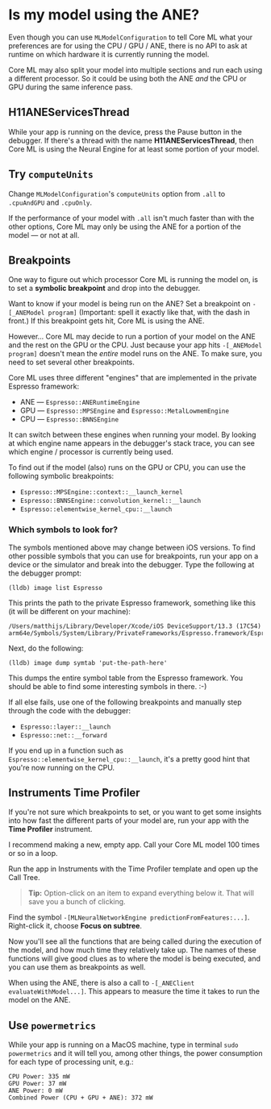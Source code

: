 # Is my model using the ANE?

Even though you can use `MLModelConfiguration` to tell Core ML what your preferences are for using the CPU / GPU / ANE, there is no API to ask at runtime on which hardware it is currently running the model. 

Core ML may also split your model into multiple sections and run each using a different processor. So it could be using both the ANE *and* the CPU or GPU during the same inference pass.

## H11ANEServicesThread

While your app is running on the device, press the Pause button in the debugger. If there's a thread with the name **H11ANEServicesThread**, then Core ML is using the Neural Engine for at least some portion of your model.

## Try `computeUnits`

Change `MLModelConfiguration`'s `computeUnits` option from `.all` to `.cpuAndGPU` and `.cpuOnly`. 

If the performance of your model with `.all` isn't much faster than with the other options, Core ML may only be using the ANE for a portion of the model — or not at all.

## Breakpoints

One way to figure out which processor Core ML is running the model on, is to set a **symbolic breakpoint** and drop into the debugger.

Want to know if your model is being run on the ANE? Set a breakpoint on `-[_ANEModel program]` (Important: spell it exactly like that, with the dash in front.) If this breakpoint gets hit, Core ML is using the ANE.

However... Core ML may decide to run a portion of your model on the ANE and the rest on the GPU or the CPU. Just because your app hits `-[_ANEModel program]` doesn't mean the *entire* model runs on the ANE. To make sure, you need to set several other breakpoints.

Core ML uses three different "engines" that are implemented in the private Espresso framework:

- ANE — `Espresso::ANERuntimeEngine`
- GPU — `Espresso::MPSEngine` and `Espresso::MetalLowmemEngine`
- CPU — `Espresso::BNNSEngine`

It can switch between these engines when running your model. By looking at which engine name appears in the debugger's stack trace, you can see which engine / processor is currently being used.

To find out if the model (also) runs on the GPU or CPU, you can use the following symbolic breakpoints:

- `Espresso::MPSEngine::context::__launch_kernel`
- `Espresso::BNNSEngine::convolution_kernel::__launch`
- `Espresso::elementwise_kernel_cpu::__launch`

### Which symbols to look for?

The symbols mentioned above may change between iOS versions. To find other possible symbols that you can use for breakpoints, run your app on a device or the simulator and break into the debugger. Type the following at the debugger prompt:

```nohighlight
(lldb) image list Espresso
```

This prints the path to the private Espresso framework, something like this (it will be different on your machine):

```nohighlight
/Users/matthijs/Library/Developer/Xcode/iOS DeviceSupport/13.3 (17C54) arm64e/Symbols/System/Library/PrivateFrameworks/Espresso.framework/Espresso
```

Next, do the following:

```nohighlight
(lldb) image dump symtab 'put-the-path-here'
```

This dumps the entire symbol table from the Espresso framework. You should be able to find some interesting symbols in there. :-)

If all else fails, use one of the following breakpoints and manually step through the code with the debugger:

- `Espresso::layer::__launch`
- `Espresso::net::__forward`

If you end up in a function such as `Espresso::elementwise_kernel_cpu::__launch`, it's a pretty good hint that you're now running on the CPU.

## Instruments Time Profiler

If you're not sure which breakpoints to set, or you want to get some insights into how fast the different parts of your model are, run your app with the **Time Profiler** instrument.

I recommend making a new, empty app. Call your Core ML model 100 times or so in a loop. 

Run the app in Instruments with the Time Profiler template and open up the Call Tree. 

> **Tip:** Option-click on an item to expand everything below it. That will save you a bunch of clicking.

Find the symbol `-[MLNeuralNetworkEngine predictionFromFeatures:...]`. Right-click it, choose **Focus on subtree**.

Now you'll see all the functions that are being called during the execution of the model, and how much time they relatively take up. The names of these functions will give good clues as to where the model is being executed, and you can use them as breakpoints as well.

When using the ANE, there is also a call to `-[_ANEClient evaluateWithModel...]`. This appears to measure the time it takes to run the model on the ANE.


## Use `powermetrics`

While your app is running on a MacOS machine, type in terminal `sudo powermetrics` and it will tell you, among other things, the power consumption for each type of processing unit, e.g.:

```
CPU Power: 335 mW
GPU Power: 37 mW
ANE Power: 0 mW
Combined Power (CPU + GPU + ANE): 372 mW
```
